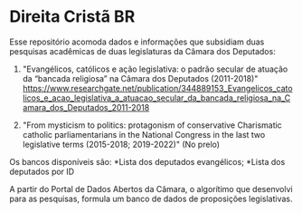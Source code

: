# Direita Cristã BR

Esse repositório acomoda dados e informações que subsidiam duas pesquisas acadêmicas de duas legislaturas da Câmara dos Deputados:

1) "Evangélicos, católicos e ação legislativa: o padrão secular de atuação da “bancada religiosa” na Câmara dos Deputados (2011-2018)" <https://www.researchgate.net/publication/344889153_Evangelicos_catolicos_e_acao_legislativa_a_atuacao_secular_da_bancada_religiosa_na_Camara_dos_Deputados_2011-2018>

2) "From mysticism to politics: protagonism of conservative Charismatic catholic parliamentarians in the National Congress in the last two legislative terms (2015-2018; 2019-2022)" (No prelo)

Os bancos disponíveis são:
*Lista dos deputados evangélicos;
*Lista dos deputados por ID

A partir do Portal de Dados Abertos da Câmara, o algorítimo que desenvolvi para as pesquisas, formula um banco de dados de proposições legislativas.

